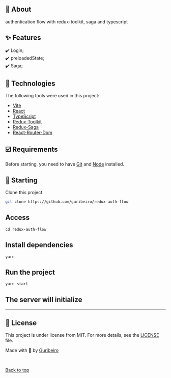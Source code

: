 ## 🎯 About ##

authentication flow with redux-toolkit, saga and typescript 

## ✨ Features ##

✔️ Login;\
✔️ preloadedState;\
✔️ Saga;

## 🚀 Technologies ##

The following tools were used in this project:

- [Vite](https://vitejs.dev/)
- [React](https://reactjs.org/)
- [TypeScript](https://www.typescriptlang.org/)
- [Redux-Toolkit](https://redux-toolkit.js.org/)
- [Redux-Saga](https://redux-saga.js.org/)
- [React-Router-Dom](https://reactrouter.com/docs/en/v6/getting-started/overview)

## ☑️ Requirements ##

Before starting, you need to have [Git](https://git-scm.com) and [Node](https://nodejs.org/en/) installed.

## 🚩 Starting ##

Clone this project
```bash
git clone https://github.com/guribeiro/redux-auth-flow
```

## Access
```base
cd redux-auth-flow
```

## Install dependencies
```base
yarn
```

## Run the project
```base
yarn start
```

## The server will initialize

<hr />

## 📝 License ##

This project is under license from MIT. For more details, see the [LICENSE](LICENSE.md) file.

Made with 💜 by <a href="https://github.com/guribeiro" target="_blank">Guribeiro</a>

&#xa0;

<a href="#top">Back to top</a>
